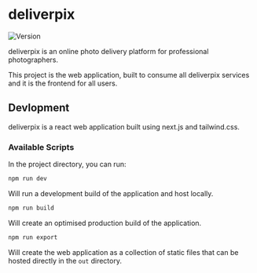 # deliverpix

![Version](https://img.shields.io/github/package-json/v/NetworkMonk/deliverpix-webapplication)

deliverpix is an online photo delivery platform for professional photographers.

This project is the web application, built to consume all deliverpix services and it is the frontend for all users.

## Devlopment

deliverpix is a react web application built using next.js and tailwind.css.

### Available Scripts

In the project directory, you can run:

```sh
npm run dev
```

Will run a development build of the application and host locally.

```sh
npm run build
```

Will create an optimised production build of the application.

```sh
npm run export
```

Will create the web application as a collection of static files that can be hosted directly in the `out` directory.
